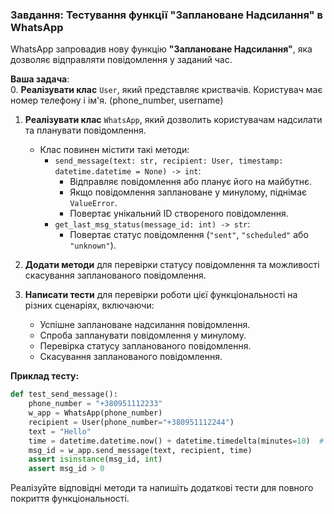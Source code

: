 ### Завдання: Тестування функції "Заплановане Надсилання" в WhatsApp  

WhatsApp запровадив нову функцію **"Заплановане Надсилання"**, яка дозволяє відправляти повідомлення у заданий час.  

**Ваша задача**:  
0. **Реалізувати клас** `User`, який представляє криствачів. Користувач має номер телефону і ім'я. (phone_number, username)

1. **Реалізувати клас** `WhatsApp`, який дозволить користувачам надсилати та планувати повідомлення.
   - Клас повинен містити такі методи:
     - `send_message(text: str, recipient: User, timestamp: datetime.datetime = None) -> int`:
       - Відправляє повідомлення або планує його на майбутнє.
       - Якщо повідомлення заплановане у минулому, піднімає `ValueError`.
       - Повертає унікальний ID створеного повідомлення.
     - `get_last_msg_status(message_id: int) -> str`:
       - Повертає статус повідомлення (`"sent"`, `"scheduled"` або `"unknown"`).  

2. **Додати методи** для перевірки статусу повідомлення та можливості скасування запланованого повідомлення.  
3. **Написати тести** для перевірки роботи цієї функціональності на різних сценаріях, включаючи:  
   - Успішне заплановане надсилання повідомлення.  
   - Спроба запланувати повідомлення у минулому.  
   - Перевірка статусу запланованого повідомлення.  
   - Скасування запланованого повідомлення.  

**Приклад тесту:**  
```python
def test_send_message():
    phone_number = "+380951112233"
    w_app = WhatsApp(phone_number)
    recipient = User(phone_number="+380951112244")
    text = "Hello"
    time = datetime.datetime.now() + datetime.timedelta(minutes=10)  # Майбутній час
    msg_id = w_app.send_message(text, recipient, time)
    assert isinstance(msg_id, int)
    assert msg_id > 0
```  
Реалізуйте відповідні методи та напишіть додаткові тести для повного покриття функціональності.